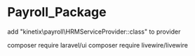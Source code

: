 # Payroll_Package

add "kinetix\payroll\HRMServiceProvider::class"
to provider


composer require laravel/ui
composer require livewire/livewire
